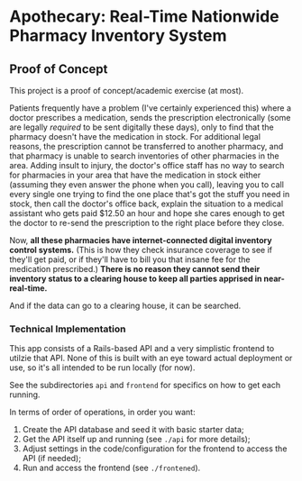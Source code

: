 # Apothecary: Real-Time Nationwide Pharmacy Inventory System

## Proof of Concept

This project is a proof of concept/academic exercise (at most).

Patients frequently have a problem (I've certainly experienced this) where a doctor prescribes a medication, sends the prescription electronically (some are legally _required_ to be sent digitally these days), only to find that the pharmacy doesn't have the medication in stock. For additional legal reasons, the prescription cannot be transferred to another pharmacy, and that pharmacy is unable to search inventories of other pharmacies in the area. Adding insult to injury, the doctor's office staff has no way to search for pharmacies in your area that have the medication in stock either (assuming they even answer the phone when you call), leaving you to call every single one trying to find the one place that's got the stuff you need in stock, then call the doctor's office back, explain the situation to a medical assistant who gets paid $12.50 an hour and hope she cares enough to get the doctor to re-send the prescription to the right place before they close.

Now, **all these pharmacies have internet-connected digital inventory control systems.** (This is how they check insurance coverage to see if they'll get paid, or if they'll have to bill you that insane fee for the medication prescribed.) **There is no reason they cannot send their inventory status to a clearing house to keep all parties apprised in near-real-time.**

And if the data can go to a clearing house, it can be searched.

### Technical Implementation

This app consists of a Rails-based API and a very simplistic frontend to utilzie that API. None of this is built with an eye toward actual deployment or use, so it's all intended to be run locally (for now).

See the subdirectories `api` and `frontend` for specifics on how to get each running.

In terms of order of operations, in order you want:

1. Create the API database and seed it with basic starter data;
1. Get the API itself up and running (see `./api` for more details);
1. Adjust settings in the code/configuration for the frontend to access the API (if needed);
1. Run and access the frontend (see `./frontened`).

